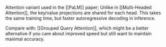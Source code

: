Attention variant used in the [[PaLM]] paper; Unlike in [[Multi-Headed Attention]], the key/value projections are shared for each head. This takes the same training time, but faster autoregressive decoding in inference.

Compare with: [[Grouped Query Attention]], which might be a better alternative if you care about improved speed but still want to maintain maximal accuracy.